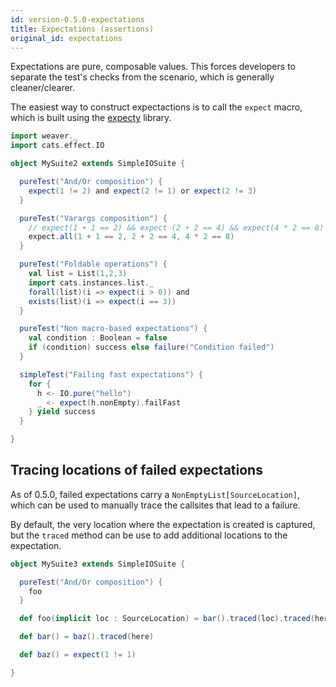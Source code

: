 ```yaml
---
id: version-0.5.0-expectations
title: Expectations (assertions)
original_id: expectations
---
```


Expectations are pure, composable values. This forces developers to separate the test's checks from the scenario, which is generally cleaner/clearer.

The easiest way to construct expectactions is to call the `expect` macro, which is built using the [expecty](https://github.com/eed3si9n/expecty/) library.

```scala
import weaver._
import cats.effect.IO

object MySuite2 extends SimpleIOSuite {

  pureTest("And/Or composition") {
    expect(1 != 2) and expect(2 != 1) or expect(2 != 3)
  }

  pureTest("Varargs composition") {
    // expect(1 + 1 == 2) && expect (2 + 2 == 4) && expect(4 * 2 == 8)
    expect.all(1 + 1 == 2, 2 + 2 == 4, 4 * 2 == 8)
  }

  pureTest("Foldable operations") {
    val list = List(1,2,3)
    import cats.instances.list._
    forall(list)(i => expect(i > 0)) and
    exists(list)(i => expect(i == 3))
  }

  pureTest("Non macro-based expectations") {
    val condition : Boolean = false
    if (condition) success else failure("Condition failed")
  }

  simpleTest("Failing fast expectations") {
    for {
      h <- IO.pure("hello")
      _ <- expect(h.nonEmpty).failFast
    } yield success
  }

}
```

## Tracing locations of failed expectations

As of 0.5.0, failed expectations carry a `NonEmptyList[SourceLocation]`, which can be used to manually trace the callsites that lead to a failure.

By default, the very location where the expectation is created is captured, but the `traced` method can be use to add additional locations to the expectation.

```scala
object MySuite3 extends SimpleIOSuite {

  pureTest("And/Or composition") {
    foo
  }

  def foo(implicit loc : SourceLocation) = bar().traced(loc).traced(here)

  def bar() = baz().traced(here)

  def baz() = expect(1 != 1)

}
```
